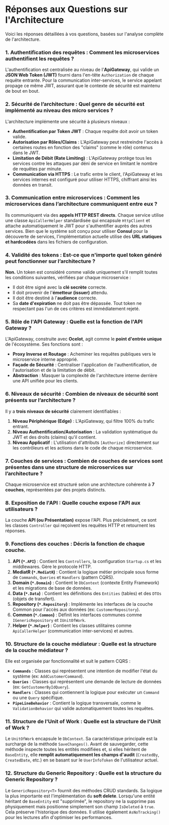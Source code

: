 # Réponses aux Questions sur l'Architecture

Voici les réponses détaillées à vos questions, basées sur l'analyse complète de l'architecture.

### 1. Authentification des requêtes : Comment les microservices authentifient les requêtes ?
L'authentification est centralisée au niveau de l'**ApiGateway**, qui valide un **JSON Web Token (JWT)** fourni dans l'en-tête `Authorization` de chaque requête entrante. Pour la communication inter-services, le service appelant propage ce même JWT, assurant que le contexte de sécurité est maintenu de bout en bout.

### 2. Sécurité de l’architecture : Quel genre de sécurité est implémenté au niveau des micro services ?
L'architecture implémente une sécurité à plusieurs niveaux :
- **Authentification par Token JWT** : Chaque requête doit avoir un token valide.
- **Autorisation par Rôles/Claims** : L'ApiGateway peut restreindre l'accès à certaines routes en fonction des "claims" (comme le rôle) contenus dans le JWT.
- **Limitation de Débit (Rate Limiting)** : L'ApiGateway protège tous les services contre les attaques par déni de service en limitant le nombre de requêtes par minute.
- **Communication via HTTPS** : Le trafic entre le client, l'ApiGateway et les services internes est configuré pour utiliser HTTPS, chiffrant ainsi les données en transit.

### 3. Communication entre microservices : Comment les microservices dans l’architecture communiquent entre eux ?
Ils communiquent via des **appels HTTP REST directs**. Chaque service utilise une classe `ApiCallerHelper` standardisée qui encapsule `HttpClient` et attache automatiquement le JWT pour s'authentifier auprès des autres services. Bien que le système soit conçu pour utiliser **Consul** pour la découverte de services, l'implémentation actuelle utilise des **URL statiques et hardcodées** dans les fichiers de configuration.

### 4. Validité des tokens : Est-ce que n'importe quel token généré peut fonctionner sur l’architecture ?
**Non.** Un token est considéré comme valide uniquement s'il remplit toutes les conditions suivantes, vérifiées par chaque microservice :
- Il doit être signé avec la **clé secrète** correcte.
- Il doit provenir de l'**émetteur (issuer)** attendu.
- Il doit être destiné à l'**audience** correcte.
- Sa **date d'expiration** ne doit pas être dépassée.
Tout token ne respectant pas l'un de ces critères est immédiatement rejeté.

### 5. Rôle de l'API Gateway : Quelle est la fonction de l'API Gateway ?
L'ApiGateway, construite avec **Ocelot**, agit comme le **point d'entrée unique** de l'écosystème. Ses fonctions sont :
- **Proxy Inverse et Routage** : Acheminer les requêtes publiques vers le microservice interne approprié.
- **Façade de Sécurité** : Centraliser l'application de l'authentification, de l'autorisation et de la limitation de débit.
- **Abstraction** : Masquer la complexité de l'architecture interne derrière une API unifiée pour les clients.

### 6. Niveaux de sécurité : Combien de niveaux de sécurité sont présents sur l’architecture ?
Il y a **trois niveaux de sécurité** clairement identifiables :
1.  **Niveau Périphérique (Edge)** : L'ApiGateway, qui filtre 100% du trafic entrant.
2.  **Niveau Authentification/Autorisation** : La validation systématique du JWT et des droits (claims) qu'il contient.
3.  **Niveau Applicatif** : L'utilisation d'attributs `[Authorize]` directement sur les contrôleurs et les actions dans le code de chaque microservice.

### 7. Couches de services : Combien de couches de services sont présentes dans une structure de microservices sur l’architecture ?
Chaque microservice est structuré selon une architecture cohérente à **7 couches**, représentées par des projets distincts.

### 8. Exposition de l'API : Quelle couche expose l'API aux utilisateurs ?
La couche **API (ou Présentation)** expose l'API. Plus précisément, ce sont les classes `Controller` qui reçoivent les requêtes HTTP et retournent les réponses.

### 9. Fonctions des couches : Décris la fonction de chaque couche.
1.  **API (`*.API`)** : Contient les `Controllers`, la configuration `Startup.cs` et les middlewares. Gère le protocole HTTP.
2.  **MediatR (`*.MediatR`)** : Contient la logique métier principale sous forme de `Commands`, `Queries` et `Handlers` (pattern CQRS).
3.  **Domain (`*.Domain`)** : Contient le `DbContext` (contexte Entity Framework) et les migrations de base de données.
4.  **Data (`*.Data`)** : Contient les définitions des `Entities` (tables) et des `DTOs` (objets de transfert).
5.  **Repository (`*.Repository`)** : Implémente les interfaces de la couche Common pour l'accès aux données (ex: `CustomerRepository`).
6.  **Common (`*.Common`)** : Définit les interfaces communes comme `IGenericRepository` et `IUnitOfWork`.
7.  **Helper (`*.Helper`)** : Contient les classes utilitaires comme `ApiCallerHelper` (communication inter-services) et autres.

### 10. Structure de la couche médiateur : Quelle est la structure de la couche médiateur ?
Elle est organisée par fonctionnalité et suit le pattern CQRS :
- **`Commands`** : Classes qui représentent une intention de modifier l'état du système (ex: `AddCustomerCommand`).
- **`Queries`** : Classes qui représentent une demande de lecture de données (ex: `GetCustomerByIdQuery`).
- **`Handlers`** : Classes qui contiennent la logique pour exécuter un `Command` ou une `Query` spécifique.
- **`PipeLineBehavior`** : Contient la logique transversale, comme le `ValidationBehavior` qui valide automatiquement toutes les requêtes.

### 11. Structure de l'Unit of Work : Quelle est la structure de l'Unit of Work ?
Le `UnitOfWork` encapsule le `DbContext`. Sa caractéristique principale est la surcharge de la méthode `SaveChanges()`. Avant de sauvegarder, cette méthode inspecte toutes les entités modifiées et, si elles héritent de `BaseEntity`, elle **remplit automatiquement les champs d'audit** (`CreatedBy`, `CreatedDate`, etc.) en se basant sur le `UserInfoToken` de l'utilisateur actuel.

### 12. Structure du Generic Repository : Quelle est la structure du Generic Repository ?
Le `GenericRepository<T>` fournit des méthodes CRUD standards. Sa logique la plus importante est l'implémentation du **soft delete**. Lorsqu'une entité héritant de `BaseEntity` est "supprimée", le repository ne la supprime pas physiquement mais positionne simplement son champ `IsDeleted` à `true`. Cela préserve l'historique des données. Il utilise également `AsNoTracking()` pour les lectures afin d'optimiser les performances.
